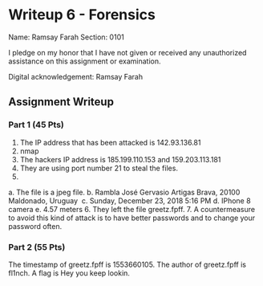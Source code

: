 # Writeup 6 - Forensics

Name: Ramsay Farah
Section: 0101

I pledge on my honor that I have not given or received any unauthorized assistance on this assignment or examination.

Digital acknowledgement: Ramsay Farah

## Assignment Writeup

### Part 1 (45 Pts)

1. The IP address that has been attacked is  142.93.136.81
2. nmap
3. The hackers IP address is 185.199.110.153 and 159.203.113.181
4. They are using port number 21 to steal the files.
5.
a. The file is a jpeg file.
b. Rambla José Gervasio Artigas Brava, 20100 Maldonado, Uruguay 
c. Sunday‎, ‎December‎ ‎23‎, ‎2018 5:16 PM
d. IPhone 8 camera
e. 4.57 meters
6. They left the file greetz.fpff.
7. A countermeasure to avoid this kind of attack is to have better passwords and to change your password often.

### Part 2 (55 Pts)

The timestamp of greetz.fpff is 1553660105.
The author of greetz.fpff is fl1nch.
A flag is Hey you keep lookin.
